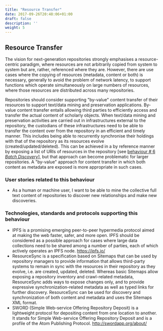 ```yaml
---
title: "Resource Transfer"
date: 2017-09-26T20:48:06+01:00
draft: false
description: ''
weight: 5
---
```


## Resource Transfer
The vision for next-generation repositories strongly emphasises a resource-centric paradigm, where resources are not arbitrarily copied from system to system but are, rather, referenced where they are. However, there are use cases where the copying of resources (metadata, content or both) is necessary, generally to avoid the problem of network latency, to support functions which operate simultaneously on large numbers of resources, where those resources are distributed across many repositories.

Repositories should consider supporting "by-value" content transfer of their resources to support text/data mining and preservation applications. By-value content transfer entails allowing third parties to efficiently access and transfer the actual content of scholarly objects. When text/data mining and preservation activities are carried out in infrastructures external to the repository, the custodians of these infrastructures need to be able to transfer the content over from the repository in an efficient and timely manner. This includes being able to  recurrently synchronise their holdings with that of the repository as its resources evolve (created/updated/deleted). This can be achieved in a by reference manner by exposing a list of URIs of resources in the repository [see [behaviour # 6 *Batch Discovery*](/behaviour/batch-discovery/)], but that approach can become problematic for larger repositories. A "by-value" approach for content transfer in which both content as metadata are exposed is more appropriate in such cases. 


### User stories related to this behaviour
* As a human or machine user, I want to be able to mine the collective full text content of repositories to discover new relationships and make new discoveries.


### Technologies, standards and protocols supporting this behaviour
* IPFS is a promising emerging peer-to-peer hypermedia protocol aimed at making the web faster, safer, and more open. IPFS should be considered as a possible approach for cases where large data collections need to be shared among a number of parties, each of which actively operates an IPFS node. https://ipfs.io/
* ResourceSync is a specification based on Sitemaps that can be used by repository managers to provide information that allows third-party systems to remain in sync with the resources in their repository as they evolve, i.e. are created, updated, deleted. Whereas basic Sitemaps allow exposing a repository inventory and crawl-related metadata, ResourceSync adds ways to expose changes only, and to provide expressive synchronization-related metadata as well as typed links for further discovery. ResourceSync can be used for discovery and synchronization of both content and metadata and uses the Sitemaps XML format. 
* SWORD (Simple Web-service Offering Repository Deposit) is a lightweight protocol for depositing content from one location to another.  It stands for Simple Web-service Offering Repository Deposit and is a profile of the Atom Publishing Protocol. http://swordapp.org/about/

